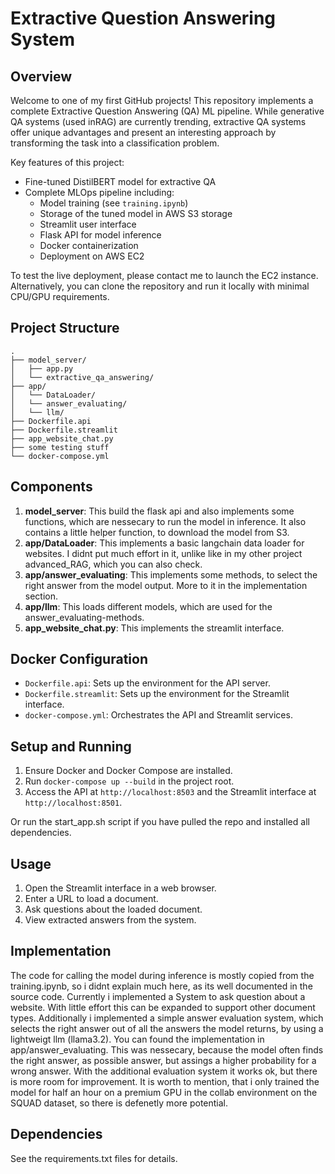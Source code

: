 # Extractive Question Answering System

## Overview

Welcome to one of my first GitHub projects! This repository implements a complete Extractive Question Answering (QA) ML pipeline. While generative QA systems (used inRAG) are currently trending, extractive QA systems offer unique advantages and present an interesting approach by transforming the task into a classification problem.

Key features of this project:
- Fine-tuned DistilBERT model for extractive QA
- Complete MLOps pipeline including:
  - Model training (see `training.ipynb`)
  - Storage of the tuned model in AWS S3 storage
  - Streamlit user interface
  - Flask API for model inference
  - Docker containerization
  - Deployment on AWS EC2

To test the live deployment, please contact me to launch the EC2 instance. Alternatively, you can clone the repository and run it locally with minimal CPU/GPU requirements.

## Project Structure
```
.
├── model_server/
│   ├── app.py
│   └── extractive_qa_answering/
├── app/
│   └── DataLoader/
│   └── answer_evaluating/
│   └── llm/
├── Dockerfile.api
├── Dockerfile.streamlit
├── app_website_chat.py
├── some testing stuff
└── docker-compose.yml
```

## Components

1. **model_server**: This build the flask api and also implements some functions, which are nessecary to run the model in inference. It also contains a little helper function, to download the model from S3.
2. **app/DataLoader**: This implements a basic langchain data loader for websites. I didnt put much effort in it, unlike like in my other project advanced_RAG, which you can also check.
3. **app/answer_evaluating**: This implements some methods, to select the right answer from the model output. More to it in the implementation section.
4. **app/llm**: This loads different models, which are used for the answer_evaluating-methods.
5. **app_website_chat.py**: This implements the streamlit interface.

## Docker Configuration

- `Dockerfile.api`: Sets up the environment for the API server.
- `Dockerfile.streamlit`: Sets up the environment for the Streamlit interface.
- `docker-compose.yml`: Orchestrates the API and Streamlit services.

## Setup and Running

1. Ensure Docker and Docker Compose are installed.
2. Run `docker-compose up --build` in the project root.
3. Access the API at `http://localhost:8503` and the Streamlit interface at `http://localhost:8501`.

Or run the start_app.sh script if you have pulled the repo and installed all dependencies.

## Usage

1. Open the Streamlit interface in a web browser.
2. Enter a URL to load a document.
3. Ask questions about the loaded document.
4. View extracted answers from the system.

## Implementation

The code for calling the model during inference is mostly copied from the training.ipynb, so i didnt explain much here, as its well documented in the source code. Currently i implemented a System to ask question about a website. With little effort this can be expanded to support other document types. Additionally i implemented a simple answer evaluation system, which selects the right answer out of all the answers the model returns, by using a lightweigt llm (llama3.2). You can found the implementation in app/answer_evaluating. This was nessecary, because the model often finds the right answer, as possible answer, but assings a higher probability for a wrong answer. With the additional evaluation system it works ok, but there is more room for improvement. It is worth to mention, that i only trained the model for half an hour on a premium GPU in the collab environment on the SQUAD dataset, so there is defenetly more potential. 

## Dependencies

See the requirements.txt files for details.
